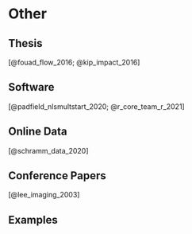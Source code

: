# Other

## Thesis

[@fouad_flow_2016; @kip_impact_2016]

## Software
[@padfield_nlsmultstart_2020; @r_core_team_r_2021]

## Online Data
[@schramm_data_2020]

## Conference Papers
[@lee_imaging_2003]

## Examples




